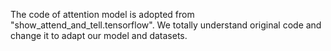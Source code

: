 The code of attention model is adopted from "show_attend_and_tell.tensorflow".
We totally understand original code and change it to adapt our model and datasets.

